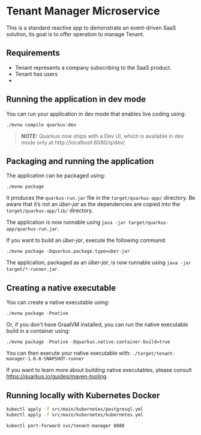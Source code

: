# Tenant Manager Microservice

This is a standard reactive app to demonstrate an event-driven SaaS solution, its goal is to offer operation to manage Tenant. 

## Requirements

* Tenant represents a company subscribing to the SaaS product.
* Tenant has users
* 

## Running the application in dev mode

You can run your application in dev mode that enables live coding using:
```shell script
./mvnw compile quarkus:dev
```

> **_NOTE:_**  Quarkus now ships with a Dev UI, which is available in dev mode only at http://localhost:8080/q/dev/.

## Packaging and running the application

The application can be packaged using:
```shell script
./mvnw package
```
It produces the `quarkus-run.jar` file in the `target/quarkus-app/` directory.
Be aware that it’s not an _über-jar_ as the dependencies are copied into the `target/quarkus-app/lib/` directory.

The application is now runnable using `java -jar target/quarkus-app/quarkus-run.jar`.

If you want to build an _über-jar_, execute the following command:
```shell script
./mvnw package -Dquarkus.package.type=uber-jar
```

The application, packaged as an _über-jar_, is now runnable using `java -jar target/*-runner.jar`.

## Creating a native executable

You can create a native executable using: 
```shell script
./mvnw package -Pnative
```

Or, if you don't have GraalVM installed, you can run the native executable build in a container using: 
```shell script
./mvnw package -Pnative -Dquarkus.native.container-build=true
```

You can then execute your native executable with: `./target/tenant-manager-1.0.0-SNAPSHOT-runner`

If you want to learn more about building native executables, please consult https://quarkus.io/guides/maven-tooling.

## Running locally with Kubernetes Docker

```sh
kubectl apply -f src/main/kubernetes/postgresql.yml
kubectl apply -f src/main/kubernetes/kubernetes.yml

kubectl port-forward svc/tenant-manager 8080
```